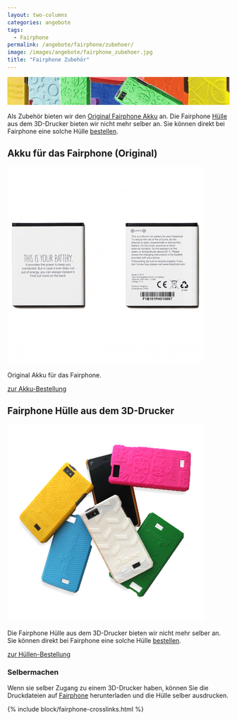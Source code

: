 ```yaml
---
layout: two-columns
categories: angebote
tags:
  - Fairphone
permalink: /angebote/fairphone/zubehoer/
image: /images/angebote/fairphone_zubehoer.jpg
title: "Fairphone Zubehör"
---
```

<div class="angebot-top-wide"><img title="Fairphone" src="/images/angebote/fairphone_zubehoer_sub.jpg"></div>

Als Zubehör bieten wir den [Original Fairphone Akku](http://www.faircustomer.ch/akku_fuer_fairphone_original_4) an. Die Fairphone [Hülle](#huelle) aus dem 3D-Drucker bieten wir nicht mehr selber an. Sie können direkt bei Fairphone eine solche Hülle [bestellen](http://shop.fairphone.com/catalog/category/view/id/7).

<a name="akku"></a>
## Akku für das Fairphone (Original)
<img src='/images/angebote/fairphone/battery.jpg' alt='Fairphone Akku original' max-width='380px'>

Original Akku für das Fairphone.

<a href="http://www.faircustomer.ch/akku_fuer_fairphone_original_4" class="button"><i class="fi-arrow-right"></i> zur Akku-Bestellung</a>


<a name="huelle"></a>
## Fairphone Hülle aus dem 3D-Drucker
<img src='/images/angebote/fairphone/3D_cases-20.jpg' alt='Fairphone Hüllen Leadimage'>

Die Fairphone Hülle aus dem 3D-Drucker bieten wir nicht mehr selber an. Sie können direkt bei Fairphone eine solche Hülle [bestellen](http://shop.fairphone.com/catalog/category/view/id/7).

<a href="http://shop.fairphone.com/catalog/category/view/id/7" class="button"><i class="fi-arrow-right"></i> zur Hüllen-Bestellung</a>

### Selbermachen

Wenn sie selber Zugang zu einem 3D-Drucker haben, können Sie die Druckdateien auf <a href="https://fairphone.zendesk.com/hc/en-us/articles/201194477">Fairphone</a> herunterladen und die Hülle selber ausdrucken.

{% include block/fairphone-crosslinks.html %}